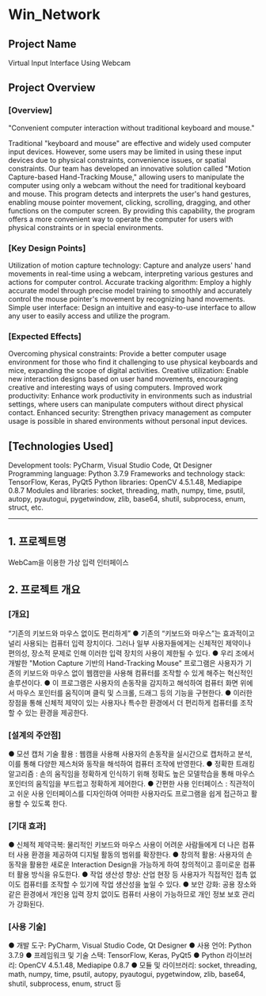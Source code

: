 # Win_Network

## Project Name
Virtual Input Interface Using Webcam

## Project Overview
### [Overview]
"Convenient computer interaction without traditional keyboard and mouse."

Traditional "keyboard and mouse" are effective and widely used computer input devices. However, some users may be limited in using these input devices due to physical constraints, convenience issues, or spatial constraints.
Our team has developed an innovative solution called "Motion Capture-based Hand-Tracking Mouse," allowing users to manipulate the computer using only a webcam without the need for traditional keyboard and mouse.
This program detects and interprets the user's hand gestures, enabling mouse pointer movement, clicking, scrolling, dragging, and other functions on the computer screen.
By providing this capability, the program offers a more convenient way to operate the computer for users with physical constraints or in special environments.

### [Key Design Points]

Utilization of motion capture technology: Capture and analyze users' hand movements in real-time using a webcam, interpreting various gestures and actions for computer control.
Accurate tracking algorithm: Employ a highly accurate model through precise model training to smoothly and accurately control the mouse pointer's movement by recognizing hand movements.
Simple user interface: Design an intuitive and easy-to-use interface to allow any user to easily access and utilize the program.

### [Expected Effects]

Overcoming physical constraints: Provide a better computer usage environment for those who find it challenging to use physical keyboards and mice, expanding the scope of digital activities.
Creative utilization: Enable new interaction designs based on user hand movements, encouraging creative and interesting ways of using computers.
Improved work productivity: Enhance work productivity in environments such as industrial settings, where users can manipulate computers without direct physical contact.
Enhanced security: Strengthen privacy management as computer usage is possible in shared environments without personal input devices.

## [Technologies Used]

Development tools: PyCharm, Visual Studio Code, Qt Designer
Programming language: Python 3.7.9
Frameworks and technology stack: TensorFlow, Keras, PyQt5
Python libraries: OpenCV 4.5.1.48, Mediapipe 0.8.7
Modules and libraries: socket, threading, math, numpy, time, psutil, autopy, pyautogui, pygetwindow, zlib, base64, shutil, subprocess, enum, struct, etc.

------------------------------------
## 1. 프로젝트명
WebCam을 이용한 가상 입력 인터페이스

## 2. 프로젝트 개요 
### [개요]
“기존의 키보드와 마우스 없이도 편리하게”
● 기존의 “키보드와 마우스”는 효과적이고 널리 사용되는 컴퓨터 입력 장치이다. 그러나 일부 사용자들에게는 신체적인 제약이나 편의성, 장소적 문제로 인해 이러한 입력 장치의 사용이 제한될 수 있다. 
● 우리 조에서 개발한 "Motion Capture 기반의 Hand-Tracking Mouse" 프로그램은 사용자가 기존의 키보드와 마우스 없이 웹캠만을 사용해 컴퓨터를 조작할 수 있게 해주는 혁신적인 솔루션이다.
● 이 프로그램은 사용자의 손동작을 감지하고 해석하여 컴퓨터 화면 위에서 마우스 포인터를 움직이며 클릭 및 스크롤, 드래그 등의 기능을 구현한다.
● 이러한 장점을 통해 신체적 제약이 있는 사용자나 특수한 환경에서 더 편리하게 컴퓨터를 조작할 수 있는 환경을 제공한다.

### [설계의 주안점]
● 모션 캡처 기술 활용 : 웹캠을 사용해 사용자의 손동작을 실시간으로 캡처하고 분석, 이를 통해 다양한 제스처와 동작을 해석하여 컴퓨터 조작에 반영한다.
● 정확한 트래킹 알고리즘 : 손의 움직임을 정확하게 인식하기 위해 정확도 높은 모델학습을 통해 마우스 포인터의 움직임을 부드럽고 정확하게 제어한다. 
● 간편한 사용 인터페이스 : 직관적이고 쉬운 사용 인터페이스를 디자인하여 어떠한 사용자라도 프로그램을 쉽게 접근하고 활용할 수 있도록 한다.

### [기대 효과]
● 신체적 제약극복: 물리적인 키보드와 마우스 사용이 어려운 사람들에게 더 나은 컴퓨터 사용 환경을 제공하여 디지털 활동의 범위를 확장한다.
● 창의적 활용: 사용자의 손동작을 활용한 새로운 Interaction Design을 가능하게 하여 창의적이고 흥미로운 컴퓨터 활용 방식을 유도한다.
● 작업 생산성 향상: 산업 현장 등 사용자가 직접적인 접촉 없이도 컴퓨터를 조작할 수 있기에 작업 생산성을 높일 수 있다. 
● 보안 강화: 공용 장소와 같은 환경에서 개인용 입력 장치 없이도 컴퓨터 사용이 가능하므로 개인 정보 보호 관리가 강화된다.

### [사용 기술]
● 개발 도구: PyCharm, Visual Studio Code, Qt Designer
● 사용 언어: Python 3.7.9 
● 프레임워크 및 기술 스택: TensorFlow, Keras, PyQt5
● Python 라이브러리: OpenCV 4.5.1.48, Mediapipe 0.8.7 
● 모듈 및 라이브러리: socket, threading, math, numpy, time, psutil, autopy, pyautogui, pygetwindow, zlib, base64, shutil, subprocess, enum, struct 등

